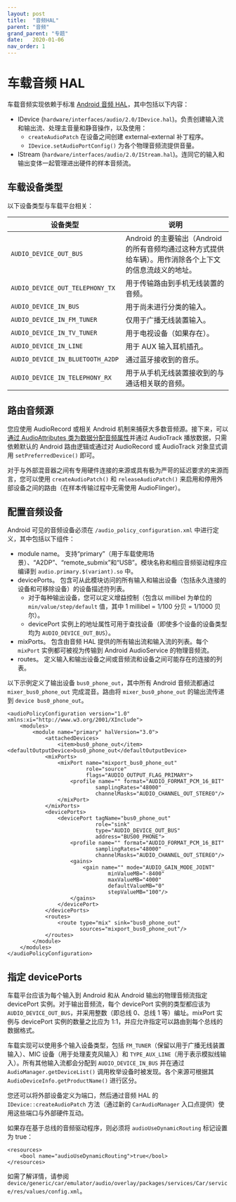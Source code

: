 ```yaml
---
layout: post
title:  "音频HAL"
parent: "音频"
grand_parent: "专题"
date:   2020-01-06
nav_order: 1
---
```


# 车载音频 HAL

车载音频实现依赖于标准 [Android 音频 HAL](https://source.android.google.cn/devices/audio/implement)，其中包括以下内容：

- IDevice (`hardware/interfaces/audio/2.0/IDevice.hal`)。负责创建输入流和输出流、处理主音量和静音操作，以及使用：
  - `createAudioPatch` 在设备之间创建 external-external 补丁程序。
  - `IDevice.setAudioPortConfig()` 为各个物理音频流提供音量。
- IStream (`hardware/interfaces/audio/2.0/IStream.hal`)。连同它的输入和输出变体一起管理进出硬件的样本音频流。

## 车载设备类型

以下设备类型与车载平台相关：

| 设备类型                         | 说明                                                         |
| -------------------------------- | ------------------------------------------------------------ |
| `AUDIO_DEVICE_OUT_BUS`           | Android 的主要输出（Android 的所有音频均通过这种方式提供给车辆）。用作消除各个上下文的信息流歧义的地址。 |
| `AUDIO_DEVICE_OUT_TELEPHONY_TX`  | 用于传输路由到手机无线装置的音频。                           |
| `AUDIO_DEVICE_IN_BUS`            | 用于尚未进行分类的输入。                                     |
| `AUDIO_DEVICE_IN_FM_TUNER`       | 仅用于广播无线装置输入。                                     |
| `AUDIO_DEVICE_IN_TV_TUNER`       | 用于电视设备（如果存在）。                                   |
| `AUDIO_DEVICE_IN_LINE`           | 用于 AUX 输入耳机插孔。                                      |
| `AUDIO_DEVICE_IN_BLUETOOTH_A2DP` | 通过蓝牙接收到的音乐。                                       |
| `AUDIO_DEVICE_IN_TELEPHONY_RX`   | 用于从手机无线装置接收到的与通话相关联的音频。               |

## 路由音频源

您应使用 AudioRecord 或相关 Android 机制来捕获大多数音频源。接下来，可以[通过 AudioAttributes 类为数据分配音频属性](https://source.android.google.cn/devices/audio/attributes)并通过 AudioTrack 播放数据，只需依赖默认的 Android 路由逻辑或通过对 AudioRecord 或 AudioTrack 对象显式调用 `setPreferredDevice()` 即可。

对于与外部混音器之间有专用硬件连接的来源或具有极为严苛的延迟要求的来源而言，您可以使用 `createAudioPatch()` 和 `releaseAudioPatch()` 来启用和停用外部设备之间的路由（在样本传输过程中无需使用 AudioFlinger）。

## 配置音频设备

Android 可见的音频设备必须在 `/audio_policy_configuration.xml` 中进行定义，其中包括以下组件：

- module name。 支持“primary”（用于车载使用场景）、“A2DP”、“remote_submix”和“USB”。模块名称和相应音频驱动程序应编译到 `audio.primary.$(variant).so` 中。
- devicePorts。 包含可从此模块访问的所有输入和输出设备（包括永久连接的设备和可移除设备）的设备描述符列表。
  - 对于每种输出设备，您可以定义增益控制（包含以 millibel 为单位的 `min/value/step/default` 值，其中 1 millibel = 1/100 分贝 = 1/1000 贝尔）。
  - devicePort 实例上的地址属性可用于查找设备（即使多个设备的设备类型均为 `AUDIO_DEVICE_OUT_BUS`）。
- mixPorts。 包含由音频 HAL 提供的所有输出流和输入流的列表。每个 `mixPort` 实例都可被视为传输到 Android AudioService 的物理音频流。
- routes。 定义输入和输出设备之间或音频流和设备之间可能存在的连接的列表。

以下示例定义了输出设备 `bus0_phone_out`，其中所有 Android 音频流都通过 `mixer_bus0_phone_out` 完成混音。路由将 `mixer_bus0_phone_out` 的输出流传递到 `device bus0_phone_out`。

```
<audioPolicyConfiguration version="1.0" xmlns:xi="http://www.w3.org/2001/XInclude">
    <modules>
        <module name="primary" halVersion="3.0">
            <attachedDevices>
                <item>bus0_phone_out</item>
<defaultOutputDevice>bus0_phone_out</defaultOutputDevice>
            <mixPorts>
                <mixPort name="mixport_bus0_phone_out"
                         role="source"
                         flags="AUDIO_OUTPUT_FLAG_PRIMARY">
                    <profile name="" format="AUDIO_FORMAT_PCM_16_BIT"
                            samplingRates="48000"
                            channelMasks="AUDIO_CHANNEL_OUT_STEREO"/>
                </mixPort>
            </mixPorts>
            <devicePorts>
                <devicePort tagName="bus0_phone_out"
                            role="sink"
                            type="AUDIO_DEVICE_OUT_BUS"
                            address="BUS00_PHONE">
                    <profile name="" format="AUDIO_FORMAT_PCM_16_BIT"
                            samplingRates="48000"
                            channelMasks="AUDIO_CHANNEL_OUT_STEREO"/>
                    <gains>
                        <gain name="" mode="AUDIO_GAIN_MODE_JOINT"
                                minValueMB="-8400"
                                maxValueMB="4000"
                                defaultValueMB="0"
                                stepValueMB="100"/>
                    </gains>
                </devicePort>
            </devicePorts>
            <routes>
                <route type="mix" sink="bus0_phone_out"
                       sources="mixport_bus0_phone_out"/>
            </routes>
        </module>
    </modules>
</audioPolicyConfiguration>
```

## 指定 devicePorts

车载平台应该为每个输入到 Android 和从 Android 输出的物理音频流指定 devicePort 实例。对于输出音频流，每个 devicePort 实例的类型都应该为 `AUDIO_DEVICE_OUT_BUS`，并采用整数（即总线 0、总线 1 等）编址。mixPort 实例与 devicePort 实例的数量之比应为 1:1，并应允许指定可以路由到每个总线的数据格式。

车载实现可以使用多个输入设备类型，包括 `FM_TUNER`（保留以用于广播无线装置输入）、MIC 设备（用于处理麦克风输入）和 `TYPE_AUX_LINE`（用于表示模拟线输入）。所有其他输入流都会分配到 `AUDIO_DEVICE_IN_BUS` 并在通过 `AudioManager.getDeviceList()` 调用枚举设备时被发现。各个来源可根据其 `AudioDeviceInfo.getProductName()` 进行区分。

您还可以将外部设备定义为端口，然后通过音频 HAL 的 `IDevice::createAudioPatch` 方法（通过新的 `CarAudioManager` 入口点提供）使用这些端口与外部硬件互动。

如果存在基于总线的音频驱动程序，则必须将 `audioUseDynamicRouting` 标记设置为 true：

```
<resources>
    <bool name="audioUseDynamicRouting">true</bool>
</resources>
```
如需了解详情，请参阅 `device/generic/car/emulator/audio/overlay/packages/services/Car/service/res/values/config.xml`。